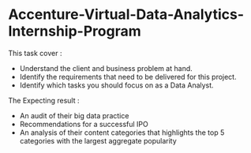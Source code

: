 # Accenture-Virtual-Data-Analytics-Internship-Program

This task cover :
- Understand the client and business problem at hand.
- Identify the requirements that need to be delivered for this project.
- Identify which tasks you should focus on as a Data Analyst.

The Expecting result :
- An audit of their big data practice
- Recommendations for a successful IPO
- An analysis of their content categories that highlights the top 5 categories with the largest aggregate popularity
